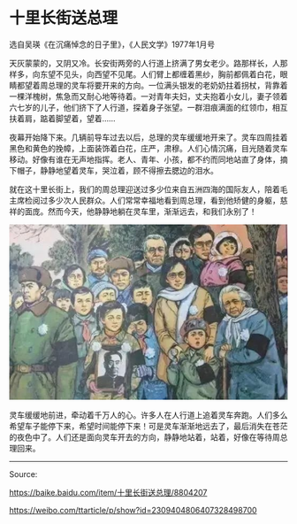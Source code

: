 # 十里长街送总理

选自吴瑛《在沉痛悼念的日子里》，《人民文学》1977年1月号

天灰蒙蒙的，又阴又冷。长安街两旁的人行道上挤满了男女老少。路那样长，人那样多，向东望不见头，向西望不见尾。人们臂上都缠着黑纱，胸前都佩着白花，眼睛都望着周总理的灵车将要开来的方向。一位满头银发的老奶奶拄着拐杖，背靠着一棵洋槐树，焦急而又耐心地等待着。一对青年夫妇，丈夫抱着小女儿，妻子领着六七岁的儿子，他们挤下了人行道，探着身子张望。一群泪痕满面的红领巾，相互扶着肩，踮着脚望着，望着……

夜幕开始降下来。几辆前导车过去以后，总理的灵车缓缓地开来了。灵车四周挂着黑色和黄色的挽幛，上面装饰着白花，庄严，肃穆。人们心情沉痛，目光随着灵车移动。好像有谁在无声地指挥。老人、青年、小孩，都不约而同地站直了身体，摘下帽子，静静地望着灵车，哭泣着，顾不得擦去腮边的泪水。

就在这十里长街上，我们的周总理迎送过多少位来自五洲四海的国际友人，陪着毛主席检阅过多少次人民群众。人们常常幸福地看到周总理，看到他矫健的身躯，慈祥的面庞。然而今天，他静静地躺在灵车里，渐渐远去，和我们永别了！

![](/assets/farewell.jpg)

灵车缓缓地前进，牵动着千万人的心。许多人在人行道上追着灵车奔跑。人们多么希望车子能停下来，希望时间能停下来！可是灵车渐渐地远去了，最后消失在苍茫的夜色中了。人们还是面向灵车开去的方向，静静地站着，站着，好像在等待周总理回来。

***

Source:

https://baike.baidu.com/item/十里长街送总理/8804207

https://weibo.com/ttarticle/p/show?id=2309404806407328498700